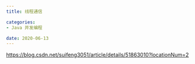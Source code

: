 ```yaml
---
title: 线程通信

categories: 
- Java 并发编程

date: 2020-06-13
---
```


https://blog.csdn.net/suifeng3051/article/details/51863010?locationNum=2